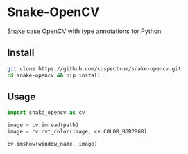 # Snake-OpenCV
Snake case OpenCV with type annotations for Python


## Install

```sh
git clone https://github.com/cospectrum/snake-opencv.git
cd snake-opencv && pip install .
```

## Usage
```py
import snake_opencv as cv

image = cv.imread(path)
image = cv.cvt_color(image, cv.COLOR_BGR2RGB)

cv.imshow(window_name, image) 
```
